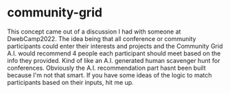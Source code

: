 # community-grid
This concept came out of a discussion I had with someone at DwebCamp2022.
The idea being that all conference or community participants could enter their interests and projects and the Community Grid A.I. would recommend 4 people each participant should meet based on the info they provided.
Kind of like an A.I. generated human scavenger hunt for conferences.
Obviously the A.I. recommendation part hasnt been built because I'm not that smart.
If you have some ideas of the logic to match participants based on their inputs, hit me up.
